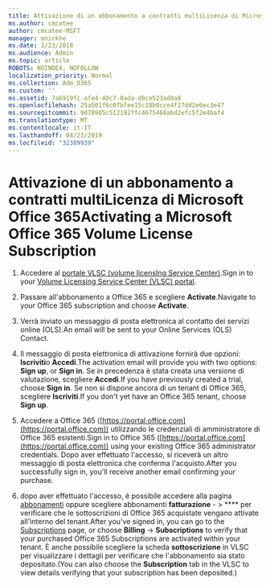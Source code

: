 ```yaml
---
title: Attivazione di un abbonamento a contratti multiLicenza di Microsoft Office 365
ms.author: cmcatee
author: cmcatee-MSFT
manager: mnirkhe
ms.date: 2/23/2018
ms.audience: Admin
ms.topic: article
ROBOTS: NOINDEX, NOFOLLOW
localization_priority: Normal
ms.collection: Adm_O365
ms.custom: ''
ms.assetid: 7a6919fc-afe4-40c7-8ada-d8ce523ad8a8
ms.openlocfilehash: 25a501f6c07bfee15c18b0cce4f27dd2e6ec3e47
ms.sourcegitcommit: 9d78905c512192ffc4675468abd2efc5f2e4baf4
ms.translationtype: MT
ms.contentlocale: it-IT
ms.lasthandoff: 04/23/2019
ms.locfileid: "32389939"
---
```

# <a name="activating-a-microsoft-office-365-volume-license-subscription"></a><span data-ttu-id="6c4da-102">Attivazione di un abbonamento a contratti multiLicenza di Microsoft Office 365</span><span class="sxs-lookup"><span data-stu-id="6c4da-102">Activating a Microsoft Office 365 Volume License Subscription</span></span>

1. <span data-ttu-id="6c4da-103">Accedere al [portale VLSC (volume licensIng Service Center)](http://go.microsoft.com/fwlink/p/?LinkId=329762).</span><span class="sxs-lookup"><span data-stu-id="6c4da-103">Sign in to your [Volume Licensing Service Center (VLSC) portal](http://go.microsoft.com/fwlink/p/?LinkId=329762).</span></span>
    
2. <span data-ttu-id="6c4da-104">Passare all'abbonamento a Office 365 e scegliere **Activate**.</span><span class="sxs-lookup"><span data-stu-id="6c4da-104">Navigate to your Office 365 subscription and choose **Activate**.</span></span>
    
3. <span data-ttu-id="6c4da-105">Verrà inviato un messaggio di posta elettronica al contatto dei servizi online (OLS).</span><span class="sxs-lookup"><span data-stu-id="6c4da-105">An email will be sent to your Online Services (OLS) Contact.</span></span>
    
4. <span data-ttu-id="6c4da-106">Il messaggio di posta elettronica di attivazione fornirà due opzioni: **Iscriviti**o **Accedi**.</span><span class="sxs-lookup"><span data-stu-id="6c4da-106">The activation email will provide you with two options: **Sign up**, or **Sign in**.</span></span> <span data-ttu-id="6c4da-107">Se in precedenza è stata creata una versione di valutazione, scegliere **Accedi**.</span><span class="sxs-lookup"><span data-stu-id="6c4da-107">If you have previously created a trial, choose **Sign in**.</span></span> <span data-ttu-id="6c4da-108">Se non si dispone ancora di un tenant di Office 365, scegliere **Iscriviti**.</span><span class="sxs-lookup"><span data-stu-id="6c4da-108">If you don't yet have an Office 365 tenant, choose **Sign up**.</span></span>
    
5. <span data-ttu-id="6c4da-109">Accedere a Office 365 ([https://portal.office.com](https://portal.office.com)) utilizzando le credenziali di amministratore di Office 365 esistenti.</span><span class="sxs-lookup"><span data-stu-id="6c4da-109">Sign in to Office 365 ([https://portal.office.com](https://portal.office.com)) using your existing Office 365 administrator credentials.</span></span> <span data-ttu-id="6c4da-110">Dopo aver effettuato l'accesso, si riceverà un altro messaggio di posta elettronica che conferma l'acquisto.</span><span class="sxs-lookup"><span data-stu-id="6c4da-110">After you successfully sign in, you'll receive another email confirming your purchase.</span></span>
    
6. <span data-ttu-id="6c4da-111">dopo aver effettuato l'accesso, è possibile accedere alla pagina [abbonamenti](https://go.microsoft.com/fwlink/p/?linkid=842054) oppure scegliere abbonamenti **fatturazione**  - \> \*\*\*\* per verificare che le sottoscrizioni di Office 365 acquistate vengano attivate all'interno del tenant.</span><span class="sxs-lookup"><span data-stu-id="6c4da-111">After you've signed in, you can go to the [Subscriptions](https://go.microsoft.com/fwlink/p/?linkid=842054) page, or choose **Billing** -\> **Subscriptions** to verify that your purchased Office 365 Subscriptions are activated within your tenant.</span></span> <span data-ttu-id="6c4da-112">È anche possibile scegliere la scheda **sottoscrizione** in VLSC per visualizzare i dettagli per verificare che l'abbonamento sia stato depositato.</span><span class="sxs-lookup"><span data-stu-id="6c4da-112">(You can also choose the **Subscription** tab in the VLSC to view details verifying that your subscription has been deposited.)</span></span> 
    

